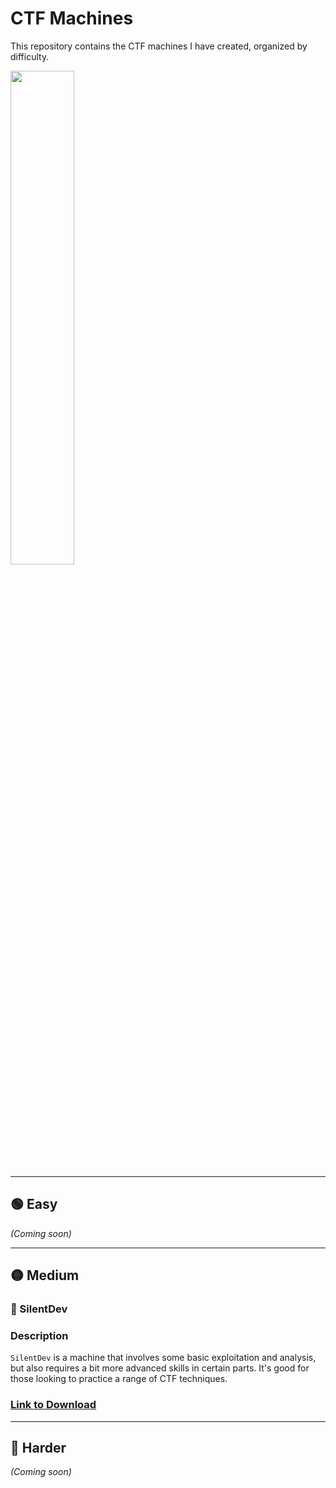 # CTF Machines

This repository contains the CTF machines I have created, organized by difficulty.

<img src="https://github.com/user-attachments/assets/86467c44-b334-43a6-b319-c7fca5e8946d" width=45% height=45%>

---

## 🟢 Easy

*(Coming soon)*

---

## 🟡 Medium

### 🔐 SilentDev

### Description
`SilentDev` is a machine that involves some basic exploitation and analysis, but also requires a bit more advanced skills in certain parts. It's good for those looking to practice a range of CTF techniques.
### [Link to Download](https://mega.nz/file/c1pxQYpD#W-JAiDuy3vIoneeLubLb_ZtKDF2FqRCzsedPBlkw1lg)

---

## 🔴 Harder

*(Coming soon)*



